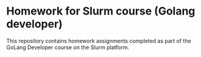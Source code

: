 # Homework for Slurm course (Golang developer)

This repository contains homework assignments completed as part of the GoLang Developer course on the Slurm platform.

